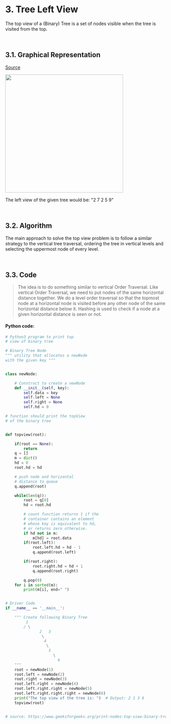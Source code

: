 
# 3. Tree Left View
The top view of a (Binary) Tree is a set of nodes visible when the tree is visited from the top.

<br/>

## 3.1. Graphical Representation
[Source](https://www.geeksforgeeks.org/properties-of-binary-tree/)

<img alt="" src="https://media.geeksforgeeks.org/wp-content/uploads/20230203074235/new-binary-tree.png" style="width: 370px;" />

The left view of the given tree would be:  "2 7 2 5 9"

<br/>

## 3.2. Algorithm
The main approach to solve the top view problem is to follow a similar strategy to the vertical tree traversal, ordering the tree in vertical levels and selecting the uppermost node of every level.

<br/>

## 3.3. Code
> The idea is to do something similar to vertical Order Traversal. Like vertical Order Traversal, we need to put nodes of the same horizontal distance together. We do a level order traversal so that the topmost node at a horizontal node is visited before any other node of the same horizontal distance below it. Hashing is used to check if a node at a given horizontal distance is seen or not. 

#### Python code:
```python
# Python3 program to print top
# view of binary tree

# Binary Tree Node
""" utility that allocates a newNode 
with the given key """


class newNode:

	# Construct to create a newNode
	def __init__(self, key):
		self.data = key
		self.left = None
		self.right = None
		self.hd = 0

# function should print the topView
# of the binary tree


def topview(root):

	if(root == None):
		return
	q = []
	m = dict()
	hd = 0
	root.hd = hd

	# push node and horizontal
	# distance to queue
	q.append(root)

	while(len(q)):
		root = q[0]
		hd = root.hd

		# count function returns 1 if the
		# container contains an element
		# whose key is equivalent to hd,
		# or returns zero otherwise.
		if hd not in m:
			m[hd] = root.data
		if(root.left):
			root.left.hd = hd - 1
			q.append(root.left)

		if(root.right):
			root.right.hd = hd + 1
			q.append(root.right)

		q.pop(0)
	for i in sorted(m):
		print(m[i], end=" ")


# Driver Code
if __name__ == '__main__':

	""" Create following Binary Tree
		 1
		/ \
               2   3
                \
                 4
                  \
                   5
                     \
                       6
	"""
	root = newNode(1)
	root.left = newNode(2)
	root.right = newNode(3)
	root.left.right = newNode(4)
	root.left.right.right = newNode(5)
	root.left.right.right.right = newNode(6)
	print("The top view of the tree is: ")  # Output: 2 1 3 6
	topview(root)


# source: https://www.geeksforgeeks.org/print-nodes-top-view-binary-tree/

```
<br/>
